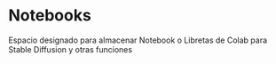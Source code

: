 # Notebooks
Espacio designado para almacenar Notebook o Libretas de Colab para Stable Diffusion y otras funciones
